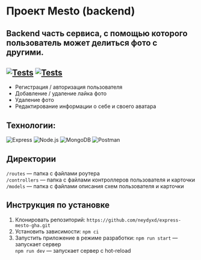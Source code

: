 # Проект Mesto (backend)
Backend часть сервиса, с помощью которого пользователь может делиться фото с другими.
---
[![Tests](../../actions/workflows/tests-13-sprint.yml/badge.svg)](../../actions/workflows/tests-13-sprint.yml) [![Tests](../../actions/workflows/tests-14-sprint.yml/badge.svg)](../../actions/workflows/tests-14-sprint.yml)
---
- Регистрация / авторизация пользователя
- Добавление / удаление лайка фото
- Удаление фото
- Редактирование информации о себе и своего аватара

## Технологии:
![Express](https://img.shields.io/badge/-Express-090909?style=for-the-badge&logo=Express)
![Node.js](https://img.shields.io/badge/-Node.js-090909?style=for-the-badge&logo=Node.js)
![MongoDB](https://img.shields.io/badge/-MongoDB-090909?style=for-the-badge&logo=MongoDB)
![Postman](https://img.shields.io/badge/-Postman-090909?style=for-the-badge&logo=Postman)
## Директории
`/routes` — папка с файлами роутера  
`/controllers` — папка с файлами контроллеров пользователя и карточки   
`/models` — папка с файлами описания схем пользователя и карточки  
  

## Инструкция по установке
1. Клонировать репозиторий:
`https://github.com/neydyxd/express-mesto-gha.git`
2. Установить зависимости:
`npm ci`
3. Запустить приложение в режиме разработки:
`npm run start` — запускает сервер   
`npm run dev` — запускает сервер с hot-reload
